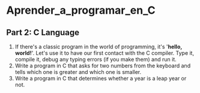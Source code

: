 # Aprender_a_programar_en_C

## Part 2: C Language

1. If there's a classic program in the world of programming, it's '**hello, world!**'.
Let's use it to have our first contact with the C compiler.
Type it, compile it, debug any typing errors (if you make them) and run it.
2. Write a program in C that asks for two numbers from the keyboard and tells which one is greater and which one is smaller.
3. Write a program in C that determines whether a year is a leap year or not.
